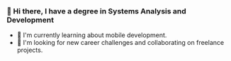 ### 👋 Hi there, I have a degree in Systems Analysis and Development
- 🌱 I'm currently learning about mobile development.
- 👯 I'm looking for new career challenges and collaborating on freelance projects.


